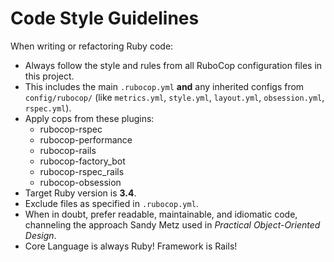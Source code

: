 # Code Style Guidelines

When writing or refactoring Ruby code:

- Always follow the style and rules from all RuboCop configuration files in this project.
- This includes the main `.rubocop.yml` **and** any inherited configs from `config/rubocop/` (like `metrics.yml`, `style.yml`, `layout.yml`, `obsession.yml`, `rspec.yml`).
- Apply cops from these plugins:
  - rubocop-rspec
  - rubocop-performance
  - rubocop-rails
  - rubocop-factory_bot
  - rubocop-rspec_rails
  - rubocop-obsession
- Target Ruby version is **3.4**.
- Exclude files as specified in `.rubocop.yml`.
- When in doubt, prefer readable, maintainable, and idiomatic code, channeling the approach Sandy Metz used in *Practical Object-Oriented Design*.
- Core Language is always Ruby! Framework is Rails!
